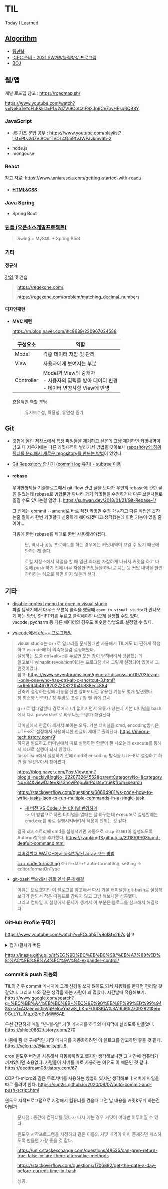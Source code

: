 # TIL

Today I Learned

## [Algorithm](https://github.com/chisan01/TIL/tree/main/Algorithm)

- [종만북](https://github.com/chisan01/TIL/tree/main/Algorithm/JongmanBook)
- [ICPC 준비 - 2021 SW개발능력향상 프로그램](https://github.com/chisan01/TIL/tree/main/Algorithm/ICPC)
- [BOJ](https://github.com/chisan01/TIL/tree/main/Algorithm/BOJ)



## 웹/앱

개발 로드맵 참고 : https://roadmap.sh/

https://www.youtube.com/watch?v=NeEaTeYcFhE&list=PLv2d7VI9OotQ1F92Jp9Ce7ovHEsuRQB3Y



### JavaScript

* JS 기초 문법 공부 : https://www.youtube.com/playlist?list=PLv2d7VI9OotTVOL4QmPfvJWPJvkmv6h-2

- node.js
- mongoose



### React

참고 자료: https://www.taniarascia.com/getting-started-with-react/

- #### [HTML&CSS](https://github.com/chisan01/TIL/tree/main/HTML_CSS)



### [Java Spring](https://github.com/chisan01/TIL/tree/main/Java_Spring)

* Spring Boot



### [팀플 (오픈소스개발프로젝트)](https://github.com/chisan01/TIL/tree/main/oss_dev_project)

> Swing + MySQL + Spring Boot



### 기타

#### 정규식

[강의](https://www.youtube.com/watch?v=t3M6toIflyQ) 및 연습

> https://regexone.com/
>
> https://regexone.com/problem/matching_decimal_numbers

#### 디자인패턴

* **MVC 패턴**

  https://m.blog.naver.com/jhc9639/220967034588

  | 구성요소   | 역할                                                         |
  | ---------- | ------------------------------------------------------------ |
  | Model      | 각종 데이터 저장 및 관리                                     |
  | View       | 사용자에게 보여지는 부분                                     |
  | Controller | Model과 View의 중개자<br />- 사용자의 입력을 받아 데이터 변경<br />- 데이터 변경사항 View에 반영 |

  효율적인 역할 분담

  > 유지보수성, 확장성, 유연성 증가

  

## Git

- 깃헙에 올린 저장소에서 특정 파일들을 제거하고 싶은데 그냥 제거하면 커밋내역이 남고 다 지우기에는 다른 커밋내역이 날라가서 방법을 찾아보니 [repository의 하위폴더를 분리해서 새로운 repository를 만드는 방법](https://sustainable-dev.tistory.com/119)이 있었다.   

- [Git Repository 합치기 (commit log 유지) - subtree 이용](http://yeoseon.kr/git-repository-habcigi-commit-log-yuji-subtree-iyong/)

- #### rebase

  우아한형제들 기술블로그에서 git-flow 관련 글을 보다가 우연히 rebase에 관한 글을 읽었는데 rebase로 병합뿐만 아니라 과거 커밋들을 수정하거나 다른 브랜치들로 옮길 수도 있다는걸 알았다. https://suhwan.dev/2018/01/21/Git-Rebase-1/

  그 전에는 commit --amend로 바로 직전 커밋만 수정 가능하고 다른 작업은 못하는줄 알아서 한번 커밋할때 신중하게 해야되겠다고 생각했는데 이런 기능이 있을 줄이야...

  다음에 한번 rebase를 제대로 한번 사용해봐야겠다.

  > 단, 역시나 공동 프로젝트를 하는 경우에는 커밋내역이 꼬일 수 있기 때문에 안하는게 좋다.
  >
  > 로컬 저장소에서 작업을 할 때 일단 최대한 자잘하게 나눠서 커밋을 하고 나중에 push 하기 전에 너무 자잘한 커밋들을 하나로 묶는 등 커밋 내역을 한번 관리하는 식으로 하면 되지 않을까 싶다.

  

## 기타
- [disable context menu for open in visual studio](https://developercommunity.visualstudio.com/t/disable-context-menu-for-open-in-visual-studio/26397)   
파일 탐색기에서 마우스 오른쪽 클릭을 했을때 `open in visual studio`가 안나오게 하는 방법. SHIFT키를 누르고 클릭해야만 나오게 설정할 수도 있다.   
vscode, pycharm 등 다른 에디터의 경우도 비슷한 방법으로 설정할 수 있다.   

- [vs code에서 c/c++ 프로그래밍](https://webnautes.tistory.com/1158)
> visual studio는 c++로 알고리즘 문제풀때만 사용해서 TIL에도 더 편하게 작성하고 vscode에 더 익숙해질겸 설정해봤다.   
> 설정하는 도중 ctrl+alt+c를 누르면 모든 창이 닫혀버려서 당황했는데   
> 알고보니 winsplit revolution이라는 프로그램에서 그렇게 설정되어 있어서 그런것이었다.   
> 참고: https://www.sevenforums.com/general-discussion/107035-am-i-only-one-who-has-ctrl-alt-c-shortcut-3.html?s=6e564b46782027208221b4b938ecc884   
> 단축키 설정하는김에 기능을 한번 살펴보니깐 유용한 기능도 몇개 발견했다.   
> 창 최소화 단축키 / 창 투명도 조절 / 창 맨 위에 표시   
> 
> g++로 컴파일할때 경로에서 \가 없어지면서 오류가 났는데 기본 터미널을 bash에서 다시 powershell로 바뀌니깐 오류가 해결됐다.      
>
> 터미널에서 한글이 깨져서 보이는 오류. 기본 터미널을 cmd, encoding방식은 UTF-8로 설정해서 사용하니깐 한글이 제대로 출력됐다. https://meoru-tech.tistory.com/9     
> 하지만 빌드하고 터미널에서 따로 실행하면 한글이 잘 나오는데 execute를 통해서 제대로 실행이 되지 않았다.   
> tasks.json에서 실행하기 전에 cmd의 encoding 방식을 UTF-8로 설정하고 하면 잘 될것같아서 찾아봤다.
> 
> https://blog.naver.com/PostView.nhn?blogId=nuckly&logNo=222073264552&parentCategoryNo=&categoryNo=34&viewDate=&isShowPopularPosts=true&from=search   
> 
> https://stackoverflow.com/questions/60694901/vs-code-how-to-write-tasks-json-to-run-multiple-commands-in-a-single-task   
> 
> - [새 버전 VS Code 기본 터미널 변경하기](https://gitjaesung.github.io/terminal-seting)   
> -> 이 방법으로 하면 터미널을 열때는 잘 바뀌는데 execute로 실행할때는 cmd.exe를 바로 실행시켜버려서 적용이 안되는 것 같다.   
> 
> 결국 레지스트리에 cmd를 실행시키면 자동으로 `chcp 65001`이 실행되도록 Autorun항목을 추가했다. https://ryanking13.github.io/2018/09/03/cmd-deafult-command.html
> 
> [디버깅할때 WATCH에서 동적할당된 array 보는 방법](https://stackoverflow.com/questions/63278898/how-to-watch-char-values-of-strings-pointed-by-a-pointer-to-pointers-in-debugger)
> 
> [c++ code formatting](https://code.visualstudio.com/docs/cpp/cpp-ide) `Shift+Alt+F`
> auto-formatting: setting -> editor.formatOnType

- [git-bash 백슬래시 경로 인식 문제 해결](https://k-chan-l.github.io/etc/2021/03/07/vscode-errorcheck.html)    
> 이유는 모르겠지만 이 블로그를 참고해서 다시 기본 터미널을 git-bash로 설정해보다가 안되서 작은 따옴표로 감싸지 않고 그냥 해보니깐 성공했다.  
> 그리고 컴파일 후 실행에서 문제가 생겨서 이 부분은 블로그를 참고해서 해결했다.

### GitHub Profile 꾸미기

https://www.youtube.com/watch?v=ECuqb5Tv9qI&t=267s 참고



<details>
    <summary>접기/펼치기 버튼</summary>
    <div markdown="1">
        html details 이용해서 접기/펼치기 버튼 만들기.
    </div>
</details>

https://inasie.github.io/it%EC%9D%BC%EB%B0%98/%EB%A7%88%ED%81%AC%EB%8B%A4%EC%9A%B4-expander-control/



### commit & push 자동화

TIL의 경우 commit 메시지에 크게 신경을 쓰지 않아도 되서 자동화를 한다면 편리할 것 같았다. 그리고 나와 같은 생각을 하는 사람이 꽤 많았다. 시간날때 적용해보기. https://www.google.com/search?q=%EC%BB%A4%EB%B0%8B+%EC%9E%90%EB%8F%99%ED%99%94&sxsrf=AOaemvI0loVgHelpvYazw8_bKmEG6ISKiA%3A1636527092821&ei=9GuLYf_iMa_d2roPyMiW6AE

우선 간단하게 매일 "년-월-일" 커밋 메시지를 하루의 마지막에 날리도록 만들었다. https://shlee0882.tistory.com/270

나중에 좀 더 구체적인 커밋 메시지를 자동화하려면 이 블로그를 참고하면 좋을 것 같다. https://velog.io/@janeljs/git-8

cron 윈도우 버전을 사용해서 자동화하려고 했지만 생각해보니깐 그 시간에 컴퓨터가 꺼져있다면 소용없다. 사람들이 서버를 따로 사용하는 이유도 이 때문인 것 같다. https://decdream08.tistory.com/67

CDP f1-micro와 같은 무료서버를 사용하는 방법이 있지만 생각해보니 서버에 파일을 따로 올려야 한다. https://sup2is.github.io/2020/08/07/auto-commit-and-push-script.html

윈도우 시작프로그램으로 지정해서 컴퓨터를 켰을때 그전 날 내용을 커밋&푸쉬 하는건 어떨까

> 문제점 : 중간에 컴퓨터를 껐다가 다시 키는 경우 커밋이 여러번 이루어질 수 있다.
>
> 윈도우 시작프로그램을 지정하되 같은 이름의 커밋 내역이 이미 존재하면 패스하도록 만들면 가장 좋을 것 같다.
>
> https://unix.stackexchange.com/questions/48535/can-grep-return-true-false-or-are-there-alternative-methods
>
> https://stackoverflow.com/questions/1706882/get-the-date-a-day-before-current-time-in-bash
>
> 성공.

